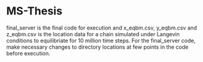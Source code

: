 # MS-Thesis

final_server is the final code for execution and x_eqbm.csv, y_eqbm.csv and z_eqbm.csv is the location data for a chain simulated under Langevin conditions to equilibriate for 10 million time steps.
For the final_server code, make necessary changes to directory locations at few points in the code before execution.
